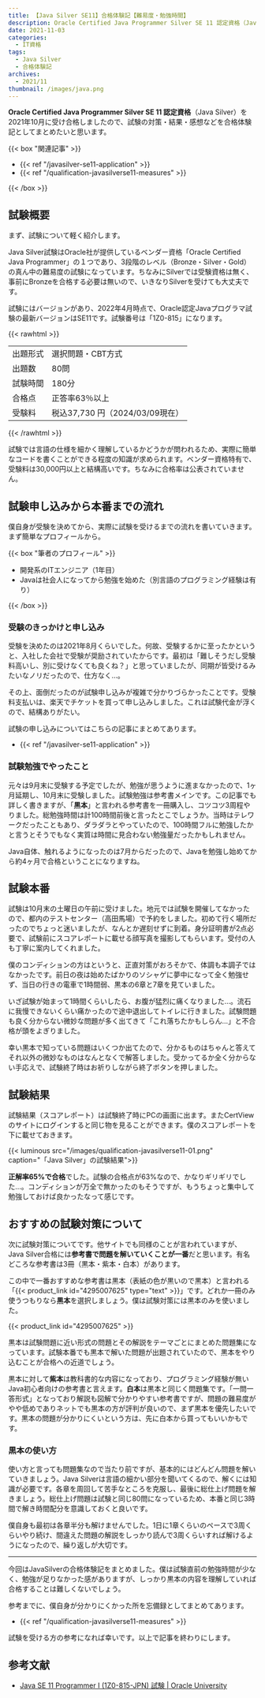 ```yaml
---
title: 【Java Silver SE11】合格体験記【難易度・勉強時間】
description: Oracle Certified Java Programmer Silver SE 11 認定資格（Java Silver）を2021年10月に受け合格しましたので、試験の対策・結果・感想などを合格体験記としてまとめたいと思います。
date: 2021-11-03
categories: 
  - IT資格
tags: 
  - Java Silver
  - 合格体験記
archives: 
  - 2021/11
thumbnail: /images/java.png
---
```


**Oracle Certified Java Programmer Silver SE 11 認定資格**（Java Silver）を2021年10月に受け合格しましたので、試験の対策・結果・感想などを合格体験記としてまとめたいと思います。

{{< box "関連記事" >}}
<ul>
<li>{{< ref "/javasilver-se11-application" >}}</li>
<li>{{< ref "/qualification-javasilverse11-measures" >}}</li>
</ul>
{{< /box >}}

## 試験概要

まず、試験について軽く紹介します。

Java Silver試験はOracle社が提供しているベンダー資格「Oracle Certified Java Programmer」の１つであり、3段階のレベル（Bronze・Silver・Gold）の真ん中の難易度の試験になっています。ちなみにSilverでは受験資格は無く、事前にBronzeを合格する必要は無いので、いきなりSilverを受けても大丈夫です。

試験にはバージョンがあり、2022年4月時点で、Oracle認定Javaプログラマ試験の最新バージョンはSE11です。試験番号は「1Z0-815」になります。

{{< rawhtml >}}
<table>
<tbody>
<tr>
<td>出題形式</td>
<td>選択問題・CBT方式</td>
</tr>
<tr>
<td>出題数</td>
<td>80問</td>
</tr>
<tr>
<td>試験時間</td>
<td>180分</td>
</tr>
<tr>
<td>合格点</td>
<td>正答率63％以上</td>
</tr>
<tr>
<td>受験料</td>
<td>税込37,730 円（2024/03/09現在）</td>
</tr>
</tbody>
</table>
{{< /rawhtml >}}

試験では言語の仕様を細かく理解しているかどうかが問われるため、実際に簡単なコードを書くことができる程度の知識が求められます。ベンダー資格特有で、受験料は30,000円以上と結構高いです。ちなみに合格率は公表されていません。

## 試験申し込みから本番までの流れ

僕自身が受験を決めてから、実際に試験を受けるまでの流れを書いていきます。まず簡単なプロフィールから。

{{< box "筆者のプロフィール" >}}
<ul>
<li>開発系のITエンジニア（1年目）</li>
<li>Javaは社会人になってから勉強を始めた（別言語のプログラミング経験は有り）</li>
</ul>
{{< /box >}}

### 受験のきっかけと申し込み

受験を決めたのは2021年8月くらいでした。何故、受験するかに至ったかというと、入社した会社で受験が奨励されていたからです。最初は「難しそうだし受験料高いし、別に受けなくても良くね？」と思っていましたが、同期が皆受けるみたいなノリだったので、仕方なく…。

その上、面倒だったのが試験申し込みが複雑で分かりづらかったことです。受験料支払いは、楽天でチケットを買って申し込みしました。これは試験代金が浮くので、結構ありがたい。

試験の申し込みについてはこちらの記事にまとめてあります。

* {{< ref "/javasilver-se11-application" >}}

### 試験勉強でやったこと

元々は9月末に受験する予定でしたが、勉強が思うように進まなかったので、1ヶ月延期し、10月末に受験しました。試験勉強は参考書メインです。この記事でも詳しく書きますが、「**黒本**」と言われる参考書を一冊購入し、コツコツ3周程やりました。総勉強時間は計100時間前後と言ったとこでしょうか。当時はテレワークだったこともあり、ダラダラとやっていたので、100時間フルに勉強したかと言うとそうでもなく実質は時間に見合わない勉強量だったかもしれません。

Java自体、触れるようになったのは7月からだったので、Javaを勉強し始めてから約4ヶ月で合格ということになりますね。

## 試験本番

試験は10月末の土曜日の午前に受けました。地元では試験を開催してなかったので、都内のテストセンター（高田馬場）で予約をしました。初めて行く場所だったのでちょっと迷いましたが、なんとか遅刻せずに到着。身分証明書が2点必要で、試験前にスコアレポートに載せる顔写真を撮影してもらいます。受付の人も丁寧に案内してくれました。

僕のコンディションの方はというと、正直対策がおろそかで、体調も本調子ではなかったです。前日の夜は始めたばかりのソシャゲに夢中になって全く勉強せず、当日の行きの電車で1時間弱、黒本の6章と7章を見ていました。

いざ試験が始まって1時間くらいしたら、お腹が猛烈に痛くなりました…。流石に我慢できないくらい痛かったので途中退出してトイレに行きました。試験問題も良く分からない微妙な問題が多く出てきて「これ落ちたかもしらん…」と不合格が頭をよぎりました。

幸い黒本で知っている問題はいくつか出てたので、分かるものはちゃんと答えてそれ以外の微妙なものはなんとなくで解答しました。受かってるか全く分からない手応えで、試験終了時はお祈りしながら終了ボタンを押しました。

## 試験結果

試験結果（スコアレポート）は試験終了時にPCの画面に出ます。またCertViewのサイトにログインすると同じ物を見ることができます。僕のスコアレポートを下に載せておきます。

{{< luminous src="/images/qualification-javasilverse11-01.png" caption="「Java Silver」の試験結果">}}

**正解率65%で合格**でした。試験の合格点が63%なので、かなりギリギリでした…。コンディションが万全で無かったのもそうですが、もうちょっと集中して勉強しておけば良かったなって感じです。

## おすすめの試験対策について

次に試験対策についてです。他サイトでも同様のことが言われていますが、Java Silver合格には**参考書で問題を解いていくことが一番**だと思います。有名どころな参考書は3冊（黒本・紫本・白本）があります。

この中で一番おすすめな参考書は黒本（表紙の色が黒いので黒本）と言われる「{{< product_link id="4295007625" type="text" >}}」です。どれか一冊のみ使うつもりなら**黒本**を選択しましょう。僕は試験対策には黒本のみを使いました。

{{< product_link id="4295007625" >}}

黒本は試験問題に近い形式の問題とその解説をテーマごとにまとめた問題集になっています。試験本番でも黒本で解いた問題が出題されていたので、黒本をやり込むことが合格への近道でしょう。

黒本に対して**紫本**は教科書的な内容になっており、プログラミング経験が無いJava初心者向けの参考書と言えます。**白本**は黒本と同じく問題集です。「一問一答形式」となっており解説も図解で分かりやすい参考書ですが、問題の難易度がやや低めでありネットでも黒本の方が評判が良いので、まず黒本を優先したいです。黒本の問題が分かりにくいという方は、先に白本から買ってもいいかもです。

### 黒本の使い方

使い方と言っても問題集なので当たり前ですが、基本的にはどんどん問題を解いていきましょう。Java Silverは言語の細かい部分を聞いてくるので、解くには知識が必要です。各章を周回して苦手なところを克服し、最後に総仕上げ問題を解きましょう。総仕上げ問題は試験と同じ80問になっているため、本番と同じ3時間で解き時間配分を意識しておくと良いです。

僕自身も最初は各章半分も解けませんでした。1日に1章くらいのペースで3周くらいやり続け、間違えた問題の解説をしっかり読んで3周くらいすれば解けるようになったので、繰り返しが大切です。

* * *

今回はJavaSilverの合格体験記をまとめました。僕は試験直前の勉強時間が少なく、勉強が足りなかった感がありますが、しっかり黒本の内容を理解していれば合格することは難しくないでしょう。

参考までに、僕自身が分かりにくかった所を忘備録としてまとめてあります。

* {{< ref "/qualification-javasilverse11-measures" >}}

試験を受ける方の参考になれば幸いです。以上で記事を終わりにします。

## 参考文献

* [Java SE 11 Programmer I (1Z0-815-JPN) 試験 | Oracle University](https://www.oracle.com/jp/education/certification/1z0-815-jpn-48261-ja.html)